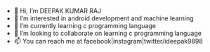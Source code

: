 - 👋 Hi, I’m DEEPAK KUMAR RAJ
- 👀 I’m interested in android development and machine learning
- 🌱 I’m currently learning c programming language
- 💞️ I’m looking to collaborate on learning c programming language
- 📫 You can reach me at facebook|instagram|twitter/ideepak9898

<!---
ideepak9898/ideepak9898 is a ✨ special ✨ repository because its `README.md` (this file) appears on your GitHub profile.
You can click the Preview link to take a look at your changes.
--->
